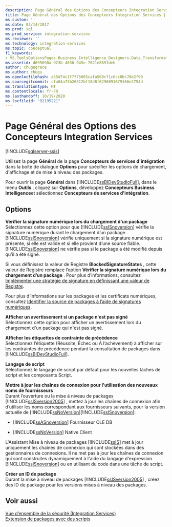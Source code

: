 ```yaml
---
description: Page Général des Options des Concepteurs Integration Services
title: Page Général des Options des Concepteurs Integration Services | Microsoft Docs
ms.custom: ''
ms.date: 03/14/2017
ms.prod: sql
ms.prod_service: integration-services
ms.reviewer: ''
ms.technology: integration-services
ms.topic: conceptual
f1_keywords:
- VS.ToolsOptionsPages.Business_Intelligence_Designers.Data_Transformation_Designers.General
ms.assetid: d695690a-923b-4036-945e-7621e8651deb
author: chugugrace
ms.author: chugu
ms.openlocfilehash: a55d74c1f7f75065cafa560cf1c6cc0bc70e2f99
ms.sourcegitcommit: cfa04a73b26312bf18d8f6296891679166e2754d
ms.translationtype: HT
ms.contentlocale: fr-FR
ms.lasthandoff: 10/19/2020
ms.locfileid: "92195221"
---
```

# <a name="general-page-of-integration-services-designers-options"></a>Page Général des Options des Concepteurs Integration Services

[!INCLUDE[sqlserver-ssis](../includes/applies-to-version/sqlserver-ssis.md)]


  Utilisez la page **Général** de la page **Concepteurs de services d'intégration** dans la boîte de dialogue **Options** pour spécifier les options de chargement, d'affichage et de mise à niveau des packages.  
  
 Pour ouvrir la page **Général** dans [!INCLUDE[ssBIDevStudioFull](../includes/ssbidevstudiofull-md.md)], dans le menu **Outils** , cliquez sur **Options**, développez **Concepteurs Business Intelligence**et sélectionnez **Concepteurs de services d'intégration**.  
  
## <a name="options"></a>Options  
 **Vérifier la signature numérique lors du chargement d'un package**  
 Sélectionnez cette option pour que [!INCLUDE[ssISnoversion](../includes/ssisnoversion-md.md)] vérifie la signature numérique durant le chargement d’un package. [!INCLUDE[ssISnoversion](../includes/ssisnoversion-md.md)] vérifie uniquement si la signature numérique est présente, si elle est valide et si elle provient d’une source fiable. [!INCLUDE[ssISnoversion](../includes/ssisnoversion-md.md)] ne vérifie pas si le package a été modifié depuis qu'il a été signé.  
  
 Si vous définissez la valeur de Registre **BlockedSignatureStates** , cette valeur de Registre remplace l’option **Vérifier la signature numérique lors du chargement d’un package** . Pour plus d’informations, consultez [Implémenter une stratégie de signature en définissant une valeur de Registre](./security/identify-the-source-of-packages-with-digital-signatures.md).  
  
 Pour plus d’informations sur les packages et les certificats numériques, consultez [Identifier la source de packages à l’aide de signatures numériques](../integration-services/security/identify-the-source-of-packages-with-digital-signatures.md).  
  
 **Afficher un avertissement si un package n'est pas signé**  
 Sélectionnez cette option pour afficher un avertissement lors du chargement d'un package qui n'est pas signé.  
  
 **Afficher les étiquettes de contrainte de précédence**  
 Sélectionnez l’étiquette (Réussite, Échec ou À l’achèvement) à afficher sur les contraintes de précédence pendant la consultation de packages dans [!INCLUDE[ssBIDevStudioFull](../includes/ssbidevstudiofull-md.md)].  
  
 **Langage de script**  
 Sélectionnez le langage de script par défaut pour les nouvelles tâches de script et les composants Script.  
  
 **Mettre à jour les chaînes de connexion pour l'utilisation des nouveaux noms de fournisseurs**  
 Durant l’ouverture ou la mise à niveau de packages [!INCLUDE[ssISversion2005](../includes/ssisversion2005-md.md)] , mettez à jour les chaînes de connexion afin d’utiliser les noms correspondant aux fournisseurs suivants, pour la version actuelle de [!INCLUDE[ssNoVersion](../includes/ssnoversion-md.md)][!INCLUDE[ssISnoversion](../includes/ssisnoversion-md.md)]:  
  
-   [!INCLUDE[ssASnoversion](../includes/ssasnoversion-md.md)] Fournisseur OLE DB  
  
-   [!INCLUDE[ssNoVersion](../includes/ssnoversion-md.md)] Native Client  
  
 L'Assistant Mise à niveau de packages [!INCLUDE[ssIS](../includes/ssis-md.md)] met à jour uniquement les chaînes de connexion qui sont stockées dans des gestionnaires de connexions. Il ne met pas à jour les chaînes de connexion qui sont construites dynamiquement à l'aide du langage d'expression [!INCLUDE[ssISnoversion](../includes/ssisnoversion-md.md)] ou en utilisant du code dans une tâche de script.  
  
 **Créer un ID de package**  
 Durant la mise à niveau de packages [!INCLUDE[ssISversion2005](../includes/ssisversion2005-md.md)] , créez des ID de package pour les versions mises à niveau des packages.  
  
## <a name="see-also"></a>Voir aussi  
 [Vue d’ensemble de la sécurité &#40;Integration Services&#41;](../integration-services/security/security-overview-integration-services.md)   
 [Extension de packages avec des scripts](../integration-services/extending-packages-scripting/extending-packages-with-scripting.md)  
  
